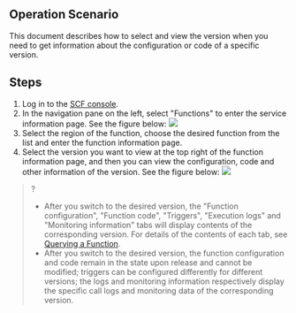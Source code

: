 ## Operation Scenario

This document describes how to select and view the version when you need to get information about the configuration or code of a specific version.

## Steps

1. Log in to the [SCF console](https://console.cloud.tencent.com/scf).
2. In the navigation pane on the left, select "Functions" to enter the service information page. See the figure below:
![](https://main.qcloudimg.com/raw/33b3b7982dd3ff66f206da2ac66c3b8a.png)
3. Select the region of the function, choose the desired function from the list and enter the function information page.
4. Select the version you want to view at the top right of the function information page, and then you can view the configuration, code and other information of the version. See the figure below:
![](https://main.qcloudimg.com/raw/3b58f5cd49d9f381a84afdb6e3e7492b.png)
>? 
> - After you switch to the desired version, the "Function configuration", "Function code", "Triggers", "Execution logs" and "Monitoring information" tabs will display contents of the corresponding version. For details of the contents of each tab, see [Querying a Function](https://cloud.tencent.com/document/product/583/19809).
> - After you switch to the desired version, the function configuration and code remain in the state upon release and cannot be modified; triggers can be configured differently for different versions; the logs and monitoring information respectively display the specific call logs and monitoring data of the corresponding version.

